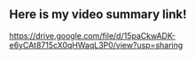 ## Here is my video summary link!
https://drive.google.com/file/d/15paCkwADK-e6yCAt8715cX0qHWaqL3P0/view?usp=sharing

